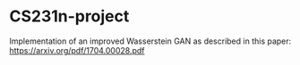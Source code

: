 # CS231n-project

Implementation of an improved Wasserstein GAN as described in this paper: https://arxiv.org/pdf/1704.00028.pdf
